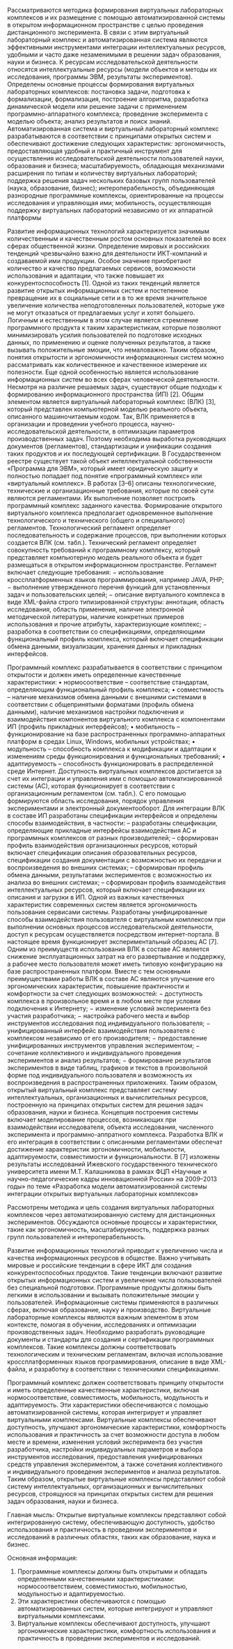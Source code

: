 Рассматриваются методика формирования виртуальных лабораторных
комплексов и их размещение с помощью автоматизированной системы в
открытом информационном пространстве с целью проведения дистанционного
эксперимента. В связи с этим виртуальный лабораторный комплекс и
автоматизированная система являются эффективными инструментами
интеграции интеллектуальных ресурсов, удобными и часто даже незаменимыми
в решении задач образования, науки и бизнеса. К ресурсам
исследовательской деятельности относятся интеллектуальные ресурсы
(модели объектов и методы их исследования, программы ЭВМ, результаты
экспериментов). Определены основные процессы формирования виртуальных
лабораторных комплексов: постановка задачи, подготовка к формализации,
формализация, построение алгоритма, разработка динамической модели или
решение задачи с применением программно-аппаратного комплекса;
проведение эксперимента с моделью объекта; анализ результатов и поиск
знаний. Автоматизированная система и виртуальный лабораторный комплекс
разрабатываются в соответствии с принципами открытых систем и
обеспечивают достижение следующих характеристик: эргономичность,
предоставляющая удобный и практичный инструмент для осуществления
исследовательской деятельности пользователей науки, образования и
бизнеса; масштабируемость, обладающая механизмами расширения по типам и
количеству виртуальных лабораторий; поддержка решения задач нескольких
базовых групп пользователей (наука, образование, бизнес);
интероперабельность, объединяющая разнородные программные комплексы,
ориентированные на процессы исследования и управляющая ими; мобильность,
осуществляющая поддержку виртуальных лабораторий независимо от их
аппаратной платформы

Развитие информационных технологий характеризуется значимым
количественным и качественным ростом основных показателей во всех сферах
общественной жизни. Определение мировых и российских тенденций
чрезвычайно важно для деятельности ИКТ-компаний и создаваемой ими
продукции. Особое значение приобретают количество и качество
предлагаемых сервисов, возможности использования и адаптации, что также
повышает их конкурентоспособность \[1\]. Одной из таких тенденций
является развитие открытых информационных систем и постепенное
превращение их в социальные сети и в то же время значительное увеличение
количества неподготовленных пользователей, которые уже не могут
отказаться от предлагаемых услуг и хотят большего. Логичным и
естественным в этом случае является стремление программного продукта к
таким характеристикам, которые позволяют минимизировать усилия
пользователей по подготовке исходных данных, по применению и оценке
полученных результатов, а также вызывать положительные эмоции, что
немаловажно. Таким образом, понятия открытости и эргономичности
информационных систем можно рассматривать как количественное и
качественное измерение их полезности. Еще одной особенностью является
использование информационных систем во всех сферах человеческой
деятельности. Несмотря на различие решаемых задач, существуют общие
подходы к формированию информационного пространства (ИП) \[2\]. Общим
элементом является виртуальный лабораторный комплекс (ВЛК) \[3\],
который представлен компьютерной моделью реального объекта, описанного
машиночитаемым кодом. Так, ВЛК применяется в организации и проведении
учебного процесса, научно-исследовательской деятельности, в оптимизации
параметров производственных задач. Поэтому необходима выработка
руководящих документов (регламентов), стандартизации и унификации
создания таких продуктов и их последующей сертификации. В
Государственном реестре существует такой объект интеллектуальной
собственности «Программа для ЭВМ», который имеет юридическую защиту и
полностью попадает под понятие «программный комплекс» или «виртуальный
комплекс». В работах \[3–6\] описаны технологические, технические и
организационные требования, которые по своей сути являются регламентами.
Их выполнение позволяет построить программный комплекс заданного
качества. Формирование открытого виртуального комплекса предполагает
одновременное выполнение технологического и технического (общего и
специального) регламентов. Технологический регламент определяет
последовательность и содержание процессов, при выполнении которых
создается ВЛК (см. табл.). Технический регламент определяет совокупность
требований к программному комплексу, который представляет компьютерную
модель реального объекта и будет размещаться в открытом информационном
пространстве. Регламент включает следующие требования: − использование
кроссплатформенных языков программирования, например JAVA, PHP; −
выполнение утвержденного перечня функций для установленных задач и
пользовательских целей; − описание виртуального комплекса в виде
XML-файла строго типизированной структуры: аннотация, область
исследования, область применения, наличие электронной методической
литературы, наличие конкретных примеров использования и прочие атрибуты,
характеризующие комплекс; − разработка в соответствии со спецификациями,
определяющими функциональный профиль комплекса, который включает
спецификации обмена данными, визуализации, хранения данных и прикладных
интерфейсов.

Программный комплекс разрабатывается в соответствии с принципом
открытости и должен иметь определенные качественные характеристики: •
нормосоответствие – соответствие стандартам, определяющим функциональный
профиль комплекса; • совместимость – наличие механизмов обмена данными с
внешними системами в соответствии с общепринятыми форматами (профиль
обмена данными), наличие механизмов настройки подключения и
взаимодействия компонентов виртуального комплекса с компонентами ИП
(профиль прикладных интерфейсов); • мобильность – функционирование на
базе распространенных программно-аппаратных платформ в средах Linux,
Windows, мобильных устройствах; • модульность – способность комплекса к
модификации и адаптации к изменениям среды функционирования и
функциональных требований; • адаптируемость – способность
функционировать в распределенной среде Интернет. Доступность виртуальных
комплексов достигается за счет их интеграции и управления ими с помощью
автоматизированной системы (АС), которая функционирует в соответствии с
организационным регламентом (см. табл.). С его помощью формируются
область исследования, порядок управления экспериментами и электронный
документооборот. Для интеграции ВЛК в составе ИП разработаны
спецификации интерфейсов и определены способы взаимодействия, в
частности: – разработаны спецификации, определяющие прикладные
интерфейсы взаимодействия АС и программных комплексов от разных
производителей; – сформирован профиль взаимодействия организационных
ресурсов, который включает спецификации описания образовательных
ресурсов, спецификации создания документации с возможностью их передачи
и воспроизведения во внешних системах; – сформирован профиль обмена
данными, результатами экспериментов с возможностью их анализа во внешних
системах; – сформирован профиль взаимодействия интеллектуальных
ресурсов, который включает спецификации их описания и загрузки в ИП.
Одной из важных качественных характеристик современных систем является
эргономичность пользования сервисами системы. Разработаны
унифицированные способы взаимодействия пользователя с виртуальным
комплексом при выполнении основных процессов исследовательской
деятельности, доступ к ресурсам осуществляется посредством
интернет-портала. В настоящее время функционирует экспериментальный
образец АС \[7\]. Одним из преимуществ использования ВЛК в составе АС
является снижение эксплуатационных затрат на его развертывание и
поддержку, а рабочее место пользователя может иметь типовую конфигурацию
на базе распространенных платформ. Вместе с тем основными преимуществами
работы ВЛК в составе АС являются улучшение его эргономических
характеристик, повышение практичности и комфортности за счет следующих
возможностей: − доступность комплекса в произвольное время и в любом
месте при условии подключения к Интернету; − изменение условий
эксперимента без участия разработчика; − настройка рабочего места и
выбор инструментов исследования под индивидуального пользователя; −
унифицированный интерфейс взаимодействия пользователя с комплексом
независимо от его производителя; − предоставление унифицированных
инструментов управления экспериментом; − сочетание коллективного и
индивидуального проведения экспериментов и анализ результатов; −
формирование результатов экспериментов в виде таблиц, графиков и текстов
в произвольной форме под индивидуального пользователя и возможность их
воспроизведения в распространенных приложениях. Таким образом, открытый
виртуальный комплекс представляет систему интеллектуальных,
организационных и вычислительных ресурсов, построенную на принципах
открытых систем для решения задач образования, науки и бизнеса.
Концепция построения системы включает моделирование процессов,
возникающих при взаимодействии исследователя, объекта исследования,
численного эксперимента и программно-аппратного комплекса. Разработка
ВЛК и его интеграция в соответствии с описанными регламентами обеспечат
достижение характеристик эргономичности, мобильности, адаптируемости,
совместимости и функциональности. В \[7\] изложены результаты
исследований Ижевского государственного технического университета имени
М.Т. Калашникова в рамках ФЦП «Научные и научно-педагогические кадры
инновационной России» на 2009–2013 годы» по теме «Разработка модели
автоматизированной системы интеграции открытых виртуальных лабораторных
комплексов»

  
Рассмотрены методика и цель создания виртуальных лабораторных комплексов
через автоматизированную систему для дистанционных экспериментов.
Обсуждаются основные процессы и характеристики, такие как
эргономичность, масштабируемость, поддержка разных групп пользователей и
интероперабельность.

Развитие информационных технологий приводит к увеличению числа и
качества информационных ресурсов в обществе. Важно учитывать мировые и
российские тенденции в сфере ИКТ для создания конкурентоспособных
продуктов. Такие тенденции включают развитие открытых информационных
систем и увеличение числа пользователей без специальной подготовки.
Программные продукты должны быть легкими в использовании и вызывать
положительные эмоции у пользователей. Информационные системы применяются
в различных сферах, включая образование, науку и производство.
Виртуальные лабораторные комплексы являются важным элементом в этом
контексте, помогая в обучении, исследованиях и оптимизации
производственных задач. Необходимо разработать руководящие документы и
стандарты для создания и сертификации программных комплексов. Такие
комплексы должны соответствовать технологическим и техническим
регламентам, включая использование кроссплатформенных языков
программирования, описание в виде XML-файла, и разработку в соответствии
с техническими спецификациями.

Программный комплекс должен соответствовать принципу открытости и иметь
определенные качественные характеристики, включая нормосоответствие,
совместимость, мобильность, модульность и адаптируемость. Эти
характеристики обеспечиваются с помощью автоматизированной системы,
которая интегрирует и управляет виртуальными комплексами. Виртуальные
комплексы обеспечивают доступность, улучшают эргономические
характеристики, комфортность использования и практичность за счет
возможности доступа в любом месте и времени, изменения условий
эксперимента без участия разработчика, настройки индивидуальных
параметров и выбора инструментов исследования, предоставления
унифицированных средств управления экспериментом, а также сочетания
коллективного и индивидуального проведения экспериментов и анализа
результатов. Таким образом, открытые виртуальные комплексы представляют
собой систему интеллектуальных, организационных и вычислительных
ресурсов, строящуюся на принципах открытых систем для решения задач
образования, науки и бизнеса.

Главная мысль: Открытые виртуальные комплексы представляют собой
интегрированную систему, обеспечивающую доступность, удобство
использования и практичность в проведении экспериментов и исследований в
различных областях, таких как образование, наука и бизнес.

Основная информация:

1.  Программные комплексы должны быть открытыми и обладать определенными
    качественными характеристиками: нормосоответствием, совместимостью,
    мобильностью, модульностью и адаптируемостью.
2.  Эти характеристики обеспечиваются с помощью автоматизированных
    систем, которые интегрируют и управляют виртуальными комплексами.
3.  Виртуальные комплексы обеспечивают доступность, улучшают
    эргономические характеристики, комфортность использования и
    практичность в проведении экспериментов и исследований.
